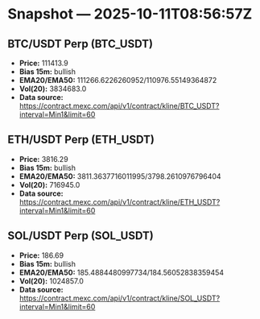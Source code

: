 # Snapshot — 2025-10-11T08:56:57Z

## BTC/USDT Perp (BTC_USDT)
- **Price:** 111413.9
- **Bias 15m:** bullish
- **EMA20/EMA50:** 111266.6226260952/110976.55149364872
- **Vol(20):** 3834683.0
- **Data source:** https://contract.mexc.com/api/v1/contract/kline/BTC_USDT?interval=Min1&limit=60

## ETH/USDT Perp (ETH_USDT)
- **Price:** 3816.29
- **Bias 15m:** bullish
- **EMA20/EMA50:** 3811.3637716011995/3798.2610976796404
- **Vol(20):** 716945.0
- **Data source:** https://contract.mexc.com/api/v1/contract/kline/ETH_USDT?interval=Min1&limit=60

## SOL/USDT Perp (SOL_USDT)
- **Price:** 186.69
- **Bias 15m:** bullish
- **EMA20/EMA50:** 185.4884480997734/184.56052838359454
- **Vol(20):** 1024857.0
- **Data source:** https://contract.mexc.com/api/v1/contract/kline/SOL_USDT?interval=Min1&limit=60
